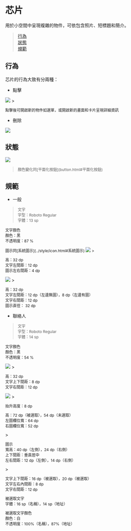 # 芯片

用於小空間中呈現複雜的物件，可依包含照片、短標題和簡介。

> [行為](#行為)  
> [狀態](#狀態)  
> [規範](#規範)

## 行為
芯片的行為大致有分兩種：
* 點擊  

<img src="http://material-design.storage.googleapis.com/publish/material_v_4/material_ext_publish/0Bx4BSt6jniD7MVF2bUpGcWhlUVE/components_chips_contact2.png" style="max-width:50%"/>
> <p style="font-size: 12px">點擊後可開啟新的物件如選單，或開啟新的畫面和卡片呈現詳細資訊</p>

* 刪除

![](http://material-design.storage.googleapis.com/publish/material_v_4/material_ext_publish/0B7WCemMG6e0VSjFuN1BiYThNMG8/components_acux_chips_deleting2.png)

## 狀態
![](http://material-design.storage.googleapis.com/publish/material_v_4/material_ext_publish/0Bx4BSt6jniD7ZTJaNUd1cnluSEk/components_chips_contact3.png)
> <p style="font-size: 12px">顏色變化同[平面化按鈕](button.html#平面化按鈕)

## 規範
* 一般

> <p style="font-size: 12px">文字<br>字型：Roboto Regular<br>字體：13 sp<br></p>
<p style="font-size: 12px">文字顏色<br>顏色：黑<br>不透明度：87 %</p>
<p style="font-size: 12px">圖示同[系統圖示](../style/icon.html#系統圖示)

<img src="http://material-design.storage.googleapis.com/publish/material_v_4/material_ext_publish/0B7WCemMG6e0VTkYxd2hyUXJMdGc/components_acux_chips_deletable_rl.png" style="max-width:50%"/>
> <p style="font-size: 12px">高：32 dp<br>文字左間距：12 dp<br>圖示左右間距：4 dp</p>

<img src="http://material-design.storage.googleapis.com/publish/material_v_4/material_ext_publish/0B7WCemMG6e0VbVhPQjZ2WmluMTg/components_acux_chips_nondeletecontact_rl.png" style="max-width:50%"/>
> <p style="font-size: 12px">高：32 dp<br>文字左間距：12 dp（左邊無圖），8 dp（左邊有圖）<br>文字右間距：12 dp<br>圖示直徑： 32 dp<br></p>

* 聯絡人

> <p style="font-size: 12px">文字<br>字型：Roboto Regular<br>字體：14 sp<br></p>
<p style="font-size: 12px">文字顏色<br>顏色：黑<br>不透明度：54 %</p>

<img src="http://material-design.storage.googleapis.com/publish/material_v_4/material_ext_publish/0Bx4BSt6jniD7MmdUUVdtcW9SVWM/components_chips_contact_keyline1.png" style="max-width:50%"/>
> <p style="font-size: 12px">高：32 dp<br>文字上下間距：8 dp<br>文字右間距：12 dp</p>

<img src="http://material-design.storage.googleapis.com/publish/material_v_4/material_ext_publish/0Bx4BSt6jniD7c3lOMERFblZhOHc/components_chips_contact_keyline2.png" style="max-width:50%"/>
> <p style="font-size: 12px">抬升高度：8 dp</p>
<p style="font-size: 12px">高：72 dp（被選取），54 dp（未選取）<br>左圖欄位寬：64 dp<br>右圖欄位寬：52 dp</p>
> <p style="font-size: 12px">圖示<br>寬高：40 dp（左側），24 dp（右側）<br>上下間距：垂直居中<br>左右間距：12 dp（左側），14 dp（右側）</p>
> <p style="font-size: 12px">文字上下間距：16 dp（被選取），20 dp（被選取）<br>文字左右內間距：8 dp<br>文字右間距：12 dp</p>
<p style="font-size: 12px">被選取文字<br>字體：16 sp（名稱），14 sp（地址）<br></p>
<p style="font-size: 12px">被選取文字顏色<br>顏色：白<br>不透明度：100%（名稱），87%（地址）</p>
